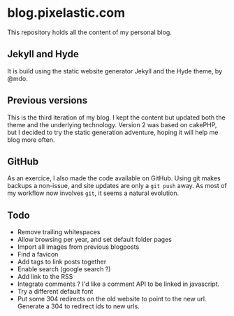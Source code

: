 # blog.pixelastic.com

This repository holds all the content of my personal blog. 

## Jekyll and Hyde

It is build using the static website generator Jekyll and the Hyde theme, by
@mdo.

## Previous versions

This is the third iteration of my blog. I kept the content but updated both the
theme and the underlying technology. Version 2 was based on cakePHP, but
I decided to try the static generation adventure, hoping it will help me blog
more often.

## GitHub

As an exercice, I also made the code available on GitHub. Using git makes
backups a non-issue, and site updates are only a `git push` away. As most of my
workflow now involves `git`, it seems a natural evolution.

## Todo

- Remove trailing whitespaces
- Allow browsing per year, and set default folder pages
- Import all images from previous blogposts
- Find a favicon
- Add tags to link posts together
- Enable search (google search ?)
- Add link to the RSS
- Integrate comments ? I'd like a comment API to be linked in javascript.
- Try a different default font
- Put some 304 redirects on the old website to point to the new url. Generate
  a 304 to redirect ids to new urls.

